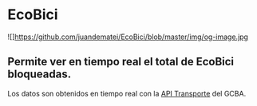 # EcoBici

![]https://github.com/juandematei/EcoBici/blob/master/img/og-image.jpg

## Permite ver en tiempo real el total de EcoBici bloqueadas.

Los datos son obtenidos en tiempo real con la [API Transporte](https://www.buenosaires.gob.ar/desarrollourbano/transporte/apitransporte) del GCBA.
